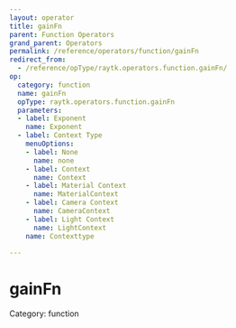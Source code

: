 ```yaml
---
layout: operator
title: gainFn
parent: Function Operators
grand_parent: Operators
permalink: /reference/operators/function/gainFn
redirect_from:
  - /reference/opType/raytk.operators.function.gainFn/
op:
  category: function
  name: gainFn
  opType: raytk.operators.function.gainFn
  parameters:
  - label: Exponent
    name: Exponent
  - label: Context Type
    menuOptions:
    - label: None
      name: none
    - label: Context
      name: Context
    - label: Material Context
      name: MaterialContext
    - label: Camera Context
      name: CameraContext
    - label: Light Context
      name: LightContext
    name: Contexttype

---
```


# gainFn

Category: function

